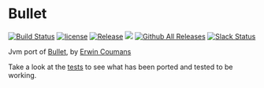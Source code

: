 # Bullet

[![Build Status](https://travis-ci.org/kotlin-graphics/bullet.svg?branch=master)](https://travis-ci.org/kotlin-graphics/bullet) 
[![license](https://img.shields.io/badge/License-MIT-orange.svg)](https://github.com/kotlin-graphics/bullet/blob/master/LICENSE) 
[![Release](https://jitpack.io/v/kotlin-graphics/bullet.svg)](https://jitpack.io/#kotlin-graphics/bullet) 
![](https://reposs.herokuapp.com/?path=kotlin-graphics/bullet&color=yellow) 
[![Github All Releases](https://img.shields.io/github/downloads/kotlin-graphics/bullet/total.svg)]()
[![Slack Status](http://slack.kotlinlang.org/badge.svg)](http://slack.kotlinlang.org/)

Jvm port of [Bullet](https://github.com/bulletphysics/bullet3), by [Erwin Coumans](https://github.com/erwincoumans)

Take a look at the [tests](https://github.com/kotlin-graphics/bullet/tree/master/src/test/kotlin/bullet/collision) to see what has been ported and tested to be working.
